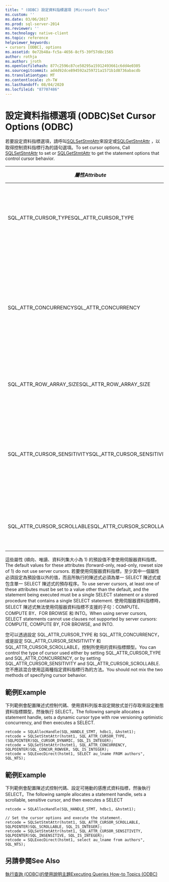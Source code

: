 ```yaml
---
title: " (ODBC) 設定資料指標選項 |Microsoft Docs"
ms.custom: ''
ms.date: 03/06/2017
ms.prod: sql-server-2014
ms.reviewer: ''
ms.technology: native-client
ms.topic: reference
helpviewer_keywords:
- cursors [ODBC], options
ms.assetid: 0e72b48a-fc5a-4656-8cf5-39f57d8c1565
author: rothja
ms.author: jroth
ms.openlocfilehash: 877c2596c87ce50295a15912493661c6dd4e0305
ms.sourcegitcommit: ad4d92dce894592a259721a1571b1d8736abacdb
ms.translationtype: MT
ms.contentlocale: zh-TW
ms.lasthandoff: 08/04/2020
ms.locfileid: "87707486"
---
```

# <a name="set-cursor-options-odbc"></a><span data-ttu-id="a8ee9-102">設定資料指標選項 (ODBC)</span><span class="sxs-lookup"><span data-stu-id="a8ee9-102">Set Cursor Options (ODBC)</span></span>
  <span data-ttu-id="a8ee9-103">若要設定資料指標選項，請呼叫[SQLSetStmtAttr](../../native-client-odbc-api/sqlsetstmtattr.md)來設定或[SQLGetStmtAttr](../../native-client-odbc-api/sqlgetstmtattr.md) ，以取得控制資料指標行為的語句選項。</span><span class="sxs-lookup"><span data-stu-id="a8ee9-103">To set cursor options, Call [SQLSetStmtAttr](../../native-client-odbc-api/sqlsetstmtattr.md) to set or [SQLGetStmtAttr](../../native-client-odbc-api/sqlgetstmtattr.md) to get the statement options that control cursor behavior.</span></span>  
  
|<span data-ttu-id="a8ee9-104">*屬性*</span><span class="sxs-lookup"><span data-stu-id="a8ee9-104">*Attribute*</span></span>|<span data-ttu-id="a8ee9-105">指定</span><span class="sxs-lookup"><span data-stu-id="a8ee9-105">Specifies</span></span>|  
|-----------------|---------------|  
|<span data-ttu-id="a8ee9-106">SQL_ATTR_CURSOR_TYPE</span><span class="sxs-lookup"><span data-stu-id="a8ee9-106">SQL_ATTR_CURSOR_TYPE</span></span>|<span data-ttu-id="a8ee9-107">順向、靜態、動態或索引鍵集驅動的資料指標類型</span><span class="sxs-lookup"><span data-stu-id="a8ee9-107">Cursor type of forward-only, static, dynamic, or keyset-driven</span></span>|  
|<span data-ttu-id="a8ee9-108">SQL_ATTR_CONCURRENCY</span><span class="sxs-lookup"><span data-stu-id="a8ee9-108">SQL_ATTR_CONCURRENCY</span></span>|<span data-ttu-id="a8ee9-109">唯讀、鎖定、開放式 (使用時間戳記) 或開放式 (使用值) 的並行控制選項</span><span class="sxs-lookup"><span data-stu-id="a8ee9-109">Concurrency control option of read-only, locking, optimistic using timestamps, or optimistic using values</span></span>|  
|<span data-ttu-id="a8ee9-110">SQL_ATTR_ROW_ARRAY_SIZE</span><span class="sxs-lookup"><span data-stu-id="a8ee9-110">SQL_ATTR_ROW_ARRAY_SIZE</span></span>|<span data-ttu-id="a8ee9-111">每次提取中擷取的資料列數目</span><span class="sxs-lookup"><span data-stu-id="a8ee9-111">Number of rows retrieved in each fetch</span></span>|  
|<span data-ttu-id="a8ee9-112">SQL_ATTR_CURSOR_SENSITIVITY</span><span class="sxs-lookup"><span data-stu-id="a8ee9-112">SQL_ATTR_CURSOR_SENSITIVITY</span></span>|<span data-ttu-id="a8ee9-113">顯示或不顯示其他連接對資料指標資料列所做之更新的資料指標</span><span class="sxs-lookup"><span data-stu-id="a8ee9-113">Cursor that does or does not show updates to cursor rows made by other connections</span></span>|  
|<span data-ttu-id="a8ee9-114">SQL_ATTR_CURSOR_SCROLLABLE</span><span class="sxs-lookup"><span data-stu-id="a8ee9-114">SQL_ATTR_CURSOR_SCROLLABLE</span></span>|<span data-ttu-id="a8ee9-115">可以前後捲動的資料指標</span><span class="sxs-lookup"><span data-stu-id="a8ee9-115">Cursor that can be scrolled forward and backward</span></span>|  
  
 <span data-ttu-id="a8ee9-116">這些屬性 (順向、唯讀、資料列集大小為 1) 的預設值不會使用伺服器資料指標。</span><span class="sxs-lookup"><span data-stu-id="a8ee9-116">The default values for these attributes (forward-only, read-only, rowset size of 1) do not use server cursors.</span></span> <span data-ttu-id="a8ee9-117">若要使用伺服器資料指標，至少其中一個屬性必須設定為預設值以外的值，而且所執行的陳述式必須為單一 SELECT 陳述式或包含單一 SELECT 陳述式的預存程序。</span><span class="sxs-lookup"><span data-stu-id="a8ee9-117">To use server cursors, at least one of these attributes must be set to a value other than the default, and the statement being executed must be a single SELECT statement or a stored procedure that contains a single SELECT statement.</span></span> <span data-ttu-id="a8ee9-118">使用伺服器資料指標時，SELECT 陳述式無法使用伺服器資料指標不支援的子句：COMPUTE、COMPUTE BY、FOR BROWSE 和 INTO。</span><span class="sxs-lookup"><span data-stu-id="a8ee9-118">When using server cursors, SELECT statements cannot use clauses not supported by server cursors: COMPUTE, COMPUTE BY, FOR BROWSE, and INTO.</span></span>  
  
 <span data-ttu-id="a8ee9-119">您可以透過設定 SQL_ATTR_CURSOR_TYPE 和 SQL_ATTR_CONCURRENCY，或是設定 SQL_ATTR_CURSOR_SENSITIVITY 和 SQL_ATTR_CURSOR_SCROLLABLE，控制所使用的資料指標類型。</span><span class="sxs-lookup"><span data-stu-id="a8ee9-119">You can control the type of cursor used either by setting SQL_ATTR_CURSOR_TYPE and SQL_ATTR_CONCURRENCY, or by setting SQL_ATTR_CURSOR_SENSITIVITY and SQL_ATTR_CURSOR_SCROLLABLE.</span></span> <span data-ttu-id="a8ee9-120">您不應該混合使用這兩種指定資料指標行為的方法。</span><span class="sxs-lookup"><span data-stu-id="a8ee9-120">You should not mix the two methods of specifying cursor behavior.</span></span>  
  
## <a name="example"></a><span data-ttu-id="a8ee9-121">範例</span><span class="sxs-lookup"><span data-stu-id="a8ee9-121">Example</span></span>  
 <span data-ttu-id="a8ee9-122">下列範例會配置陳述式控制代碼、使用資料列版本設定開放式並行存取來設定動態資料指標類型，然後執行 SELECT。</span><span class="sxs-lookup"><span data-stu-id="a8ee9-122">The following sample allocates a statement handle, sets a dynamic cursor type with row versioning optimistic concurrency, and then executes a SELECT.</span></span>  
  
```  
retcode = SQLAllocHandle(SQL_HANDLE_STMT, hdbc1, &hstmt1);  
retcode = SQLSetStmtAttr(hstmt1, SQL_ATTR_CURSOR_TYPE, (SQLPOINTER)SQL_CURSOR_DYNAMIC, SQL_IS_INTEGER);  
retcode = SQLSetStmtAttr(hstmt1, SQL_ATTR_CONCURRENCY, SQLPOINTER)SQL_CONCUR_ROWVER, SQL_IS_INTEGER);  
retcode = SQLExecDirect(hstmt1, SELECT au_lname FROM authors", SQL_NTS);  
```  
  
## <a name="example"></a><span data-ttu-id="a8ee9-123">範例</span><span class="sxs-lookup"><span data-stu-id="a8ee9-123">Example</span></span>  
 <span data-ttu-id="a8ee9-124">下列範例會配置陳述式控制代碼、設定可捲動的感應式資料指標，然後執行 SELECT。</span><span class="sxs-lookup"><span data-stu-id="a8ee9-124">The following sample allocates a statement handle, sets a scrollable, sensitive cursor, and then executes a SELECT</span></span>  
  
```  
retcode = SQLAllocHandle(SQL_HANDLE_STMT, hdbc1, &hstmt1);  
  
// Set the cursor options and execute the statement.  
retcode = SQLSetStmtAttr(hstmt1, SQL_ATTR_CURSOR_SCROLLABLE, SQLPOINTER)SQL_SCROLLABLE, SQL_IS_INTEGER);  
retcode = SQLSetStmtAttr(hstmt1, SQL_ATTR_CURSOR_SENSITIVITY, SQLPOINTER)SQL_INSENSITIVE, SQL_IS_INTEGER);  
retcode = SQLExecDirect(hstmt1, select au_lname from authors", SQL_NTS);  
```  
  
## <a name="see-also"></a><span data-ttu-id="a8ee9-125">另請參閱</span><span class="sxs-lookup"><span data-stu-id="a8ee9-125">See Also</span></span>  
 [<span data-ttu-id="a8ee9-126">執行查詢 &#40;ODBC&#41;的使用說明主題</span><span class="sxs-lookup"><span data-stu-id="a8ee9-126">Executing Queries How-to Topics &#40;ODBC&#41;</span></span>](executing-queries-how-to-topics-odbc.md)  
  
  
